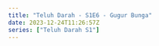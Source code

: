 ```yaml
---
title: "Teluh Darah - S1E6 - Gugur Bunga"
date: 2023-12-24T11:26:57Z
series: ["Teluh Darah S1"]
---
```



<mux-player stream-type="on-demand"
  src="https://kp3d-my.sharepoint.com/personal/ryoo_kp3d_onmicrosoft_com/_layouts/15/download.aspx?share=ES59bPKMSUVGlDrsyQDu8JwBdMKFjsoBqPFAw458BYQ1vQ" prefer-playback="mse" controls>
  </mux-player>
  
  
  <script src="https://cdn.jsdelivr.net/npm/@mux/mux-player"></script>
  
 <script type="application/ld+json">
 {
  "@context": "https://schema.org/",
  "@type": "VideoObject",
  "name": "Teluh Darah - S1E6 - Gugur Bunga",
  "contentUrl": "https://stream.mux.com/TA7fHJTwmUKYxrv21Yff00dFfl1Xm1U600yaLce01y3uB4.m3u8",
  "thumbnailUrl": "https://www.themoviedb.org/t/p/original/zwsJRRmVozVZ1tDs8buIs97pCqm.jpg?width=314&fit_mode=preserve&time=25",
  "uploadDate": "2023-12-24T11:26:42Z,
}

</script>